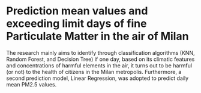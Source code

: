 # Prediction mean values and exceeding limit days of fine Particulate Matter in the air of Milan
The research mainly aims to identify through classification algorithms (KNN, Random Forest, and Decision Tree) if one day,
based on its climatic features and concentrations of harmful elements in the air, it turns out to be harmful (or not) to the health of
citizens in the Milan metropolis. Furthermore, a second prediction model, Linear Regression, was adopted to predict daily mean PM2.5 values.
